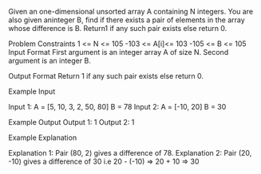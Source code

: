 Given an one-dimensional unsorted array A containing N integers.
You are also given aninteger B, find if there exists a pair of elements in the array whose difference is B.
Return1 if any such pair exists else return 0. 

Problem Constraints
1 <= N <= 105 -103 <= A[i]<= 103 -105 <= B <= 105
Input Format
First argument is an integer array A of size N. Second argument is an integer B.

Output Format
Return 1 if any such pair exists else return 0.

Example Input

Input 1: A = [5, 10, 3, 2, 50, 80] B = 78
Input 2: A = [-10, 20] B = 30

Example Output
Output 1: 1
Output 2: 1

Example Explanation 

Explanation 1: Pair (80, 2) gives a difference of 78.
Explanation 2: Pair (20, -10) gives a difference of 30 i.e 20 - (-10) => 20 + 10 => 30
